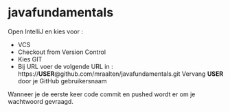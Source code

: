 # javafundamentals

Open IntelliJ en kies voor :
- VCS
- Checkout from Version Control
- Kies GIT
- Bij URL voer de volgende URL in : https://**USER**@github.com/mraalten/javafundamentals.git
  Vervang **USER** door je GitHub gebruikersnaam
  
Wanneer je de eerste keer code commit en pushed wordt er om je wachtwoord gevraagd.